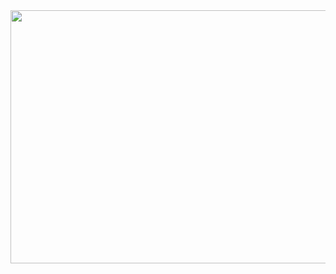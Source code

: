 <img src="https://user-images.githubusercontent.com/2470152/152403583-fd2a703e-7b7b-472b-8ed4-326e217ecabc.jpg" width="600" height="405" />

<!--
**andychase/andychase** is a ✨ _special_ ✨ repository because its `README.md` (this file) appears on your GitHub profile.

Here are some ideas to get you started:

- 🔭 I’m currently working on ...
- 🌱 I’m currently learning ...
- 👯 I’m looking to collaborate on ...
- 🤔 I’m looking for help with ...
- 💬 Ask me about ...
- 📫 How to reach me: ...
- 😄 Pronouns: ...
- ⚡ Fun fact: ...
-->
